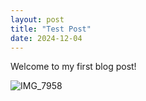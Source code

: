 ```yaml
---
layout: post
title: "Test Post"
date: 2024-12-04
---
```


Welcome to my first blog post! 

![IMG_7958](https://github.com/user-attachments/assets/240c180b-9f25-47c5-9902-79c1c27ee52b)
